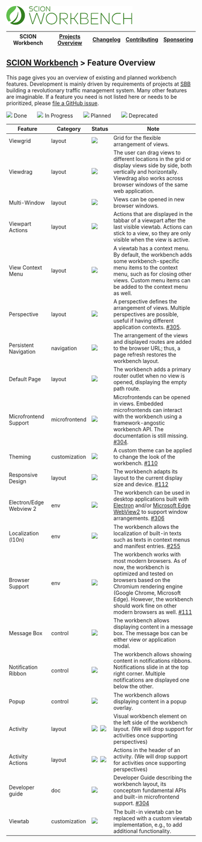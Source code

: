 <a href="/README.md"><img src="/resources/branding/scion-workbench-banner.svg" height="50" alt="SCION Workbench"></a>

| SCION Workbench | [Projects Overview][menu-projects-overview] | [Changelog][menu-changelog] | [Contributing][menu-contributing] | [Sponsoring][menu-sponsoring] |  
| --- | --- | --- | --- | --- |

## [SCION Workbench][menu-home] > Feature Overview

This page gives you an overview of existing and planned workbench features. Development is mainly driven by requirements of projects at [SBB][link-company-sbb] building a revolutionary traffic management system. Many other features are imaginable. If a feature you need is not listed here or needs to be prioritized, please [file a GitHub issue](https://github.com/SchweizerischeBundesbahnen/scion-workbench/issues/new?template=feature_request.md).

[![][done]](#) Done&nbsp;&nbsp;&nbsp;&nbsp;&nbsp;&nbsp;
[![][progress]](#) In Progress&nbsp;&nbsp;&nbsp;&nbsp;&nbsp;&nbsp;
[![][planned]](#) Planned&nbsp;&nbsp;&nbsp;&nbsp;&nbsp;&nbsp;
[![][deprecated]](#) Deprecated

|Feature|Category|Status|Note
|-|-|-|-|
|Viewgrid|layout|[![][done]](#)|Grid for the flexible arrangement of views.
|Viewdrag|layout|[![][done]](#)|The user can drag views to different locations in the grid or display views side by side, both vertically and horizontally. Viewdrag also works across browser windows of the same web application.
|Multi-Window|layout|[![][done]](#)|Views can be opened in new browser windows.
|Viewpart Actions|layout|[![][done]](#)|Actions that are displayed in the tabbar of a viewpart after the last visible viewtab. Actions can stick to a view, so they are only visible when the view is active.
|View Context Menu|layout|[![][done]](#)|A viewtab has a context menu. By default, the workbench adds some workbench-specific menu items to the context menu, such as for closing other views. Custom menu items can be added to the context menu as well.
|Perspective|layout|[![][planned]](#)|A perspective defines the arrangement of views. Multiple perspectives are possible, useful if having different application contexts. [#305](https://github.com/SchweizerischeBundesbahnen/scion-workbench/issues/305).
|Persistent Navigation|navigation|[![][done]](#)|The arrangement of the views and displayed routes are added to the browser URL; thus, a page refresh restores the workbench layout.
|Default Page|layout|[![][done]](#)|The workbench adds a primary router outlet when no view is opened, displaying the empty path route.
|Microfrontend Support|microfrontend|[![][done]](#)|Microfrontends can be opened in views. Embedded microfrontends can interact with the workbench using a framework-angostic workbench API. The documentation is still missing. [#304](https://github.com/SchweizerischeBundesbahnen/scion-workbench/issues/304).
|Theming|customization|[![][planned]](#)|A custom theme can be applied to change the look of the workbench. [#110](https://github.com/SchweizerischeBundesbahnen/scion-workbench/issues/110)
|Responsive Design|layout|[![][planned]](#)|The workbench adapts its layout to the current display size and device. [#112](https://github.com/SchweizerischeBundesbahnen/scion-workbench/issues/112) 
|Electron/Edge Webview 2|env|[![][planned]](#)|The workbench can be used in desktop applications built with [Electron](https://www.electronjs.org/) and/or [Microsoft Edge WebView2](https://docs.microsoft.com/en-us/microsoft-edge/webview2/) to support window arrangements. [#306](https://github.com/SchweizerischeBundesbahnen/scion-workbench/issues/306)
|Localization (l10n)|env|[![][planned]](#)|The workbench allows the localization of built-in texts such as texts in context menus and manifest entries. [#255](https://github.com/SchweizerischeBundesbahnen/scion-workbench/issues/255)
|Browser Support|env|[![][planned]](#)|The workbench works with most modern browsers. As of now, the workbench is optimized and tested on browsers based on the Chromium rendering engine (Google Chrome, Microsoft Edge). However, the workbench should work fine on other modern browsers as well. [#111](https://github.com/SchweizerischeBundesbahnen/scion-workbench/issues/111)
|Message Box|control|[![][done]](#)|The workbench allows displaying content in a message box. The message box can be either view or application modal.
|Notification Ribbon|control|[![][done]](#)|The workbench allows showing content in notifications ribbons. Notifications slide in at the top right corner. Multiple notifications are displayed one below the other.
|Popup|control|[![][done]](#)|The workbench allows displaying content in a popup overlay.
|Activity|layout|[![][done]](#)&nbsp;&nbsp;[![][deprecated]](#)|Visual workbench element on the left side of the workbench layout. (We will drop support for activities once supporting perspectives) 
|Activity Actions|layout|[![][done]](#)&nbsp;&nbsp;[![][deprecated]](#)|Actions in the header of an activity. (We will drop support for activities once supporting perspectives)
|Developer guide|doc|[![][planned]](#)|Developer Guide describing the workbench layout, its conceptsm fundamental APIs and built-in microfrontend support. [#304](https://github.com/SchweizerischeBundesbahnen/scion-workbench/issues/304)
|Viewtab|customization|[![][done]](#)|The built-in viewtab can be replaced with a custom viewtab implementation, e.g., to add additional functionality. 

[done]: /docs/site/images/icon-done.svg
[progress]: /docs/site/images/icon-in-progress.svg
[planned]: /docs/site/images/icon-planned.svg
[deprecated]: /docs/site/images/icon-deprecated.svg

[link-company-sbb]: http://www.sbb.ch

[menu-home]: /README.md
[menu-projects-overview]: /docs/site/projects-overview.md
[menu-changelog]: /docs/site/changelog.md
[menu-contributing]: /CONTRIBUTING.md
[menu-sponsoring]: /docs/site/sponsoring.md
